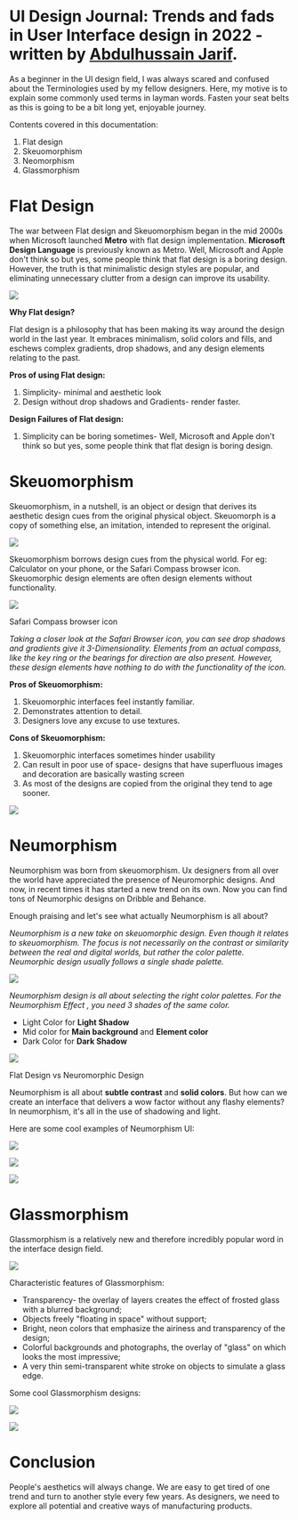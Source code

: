#
# **UI Design Journal: Trends and fads in User Interface design in 2022 - written by [Abdulhussain Jarif](https://www.linkedin.com/in/abdulhussainjarif/).**

As a beginner in the UI design field, I was always scared and confused about the Terminologies used by my fellow designers. Here, my motive is to explain some commonly used terms in layman words. Fasten your seat belts as this is going to be a bit long yet, enjoyable journey.

Contents covered in this documentation:

1. Flat design
2. Skeuomorphism
3. Neomorphism
4. Glassmorphism

# **Flat Design**

The war between Flat design and Skeuomorphism began in the mid 2000s when Microsoft launched **Metro** with flat design implementation. **Microsoft Design Language** is previously known as Metro. Well, Microsoft and Apple don't think so but yes, some people think that flat design is a boring design. However, the truth is that minimalistic design styles are popular, and eliminating unnecessary clutter from a design can improve its usability.

![](https://miro.medium.com/max/828/1*VljdvwJGTzy2TPHi1zU5LQ.png)

**Why Flat design?**

Flat design is a philosophy that has been making its way around the design world in the last year. It embraces minimalism, solid colors and fills, and eschews complex gradients, drop shadows, and any design elements relating to the past.

**Pros of using Flat design:**

1. Simplicity- minimal and aesthetic look
2. Design without drop shadows and Gradients- render faster.

**Design Failures of Flat design:**

1. Simplicity can be boring sometimes- Well, Microsoft and Apple don't think so but yes, some people think that flat design is boring design.

# **Skeuomorphism**

Skeuomorphism, in a nutshell, is an object or design that derives its aesthetic design cues from the original physical object. Skeuomorph is a copy of something else, an imitation, intended to represent the original.

![](https://miro.medium.com/max/516/1*DABwEg89RU59_08gO1s4bQ.png)

Skeuomorphism borrows design cues from the physical world. For eg: Calculator on your phone, or the Safari Compass browser icon. Skeuomorphic design elements are often design elements without functionality.

![](https://miro.medium.com/max/300/1*HupB_QYm3HLmFsUS-4_cYg.jpeg)

Safari Compass browser icon

_Taking a closer look at the Safari Browser icon, you can see drop shadows and gradients give it 3-Dimensionality. Elements from an actual compass, like the key ring or the bearings for direction are also present. However, these design elements have nothing to do with the functionality of the icon._

**Pros of Skeuomorphism:**

1. Skeuomorphic interfaces feel instantly familiar.
2. Demonstrates attention to detail.
3. Designers love any excuse to use textures.

**Cons of Skeuomorphism:**

1. Skeuomorphic interfaces sometimes hinder usability
2. Can result in poor use of space- designs that have superfluous images and decoration are basically wasting screen
3. As most of the designs are copied from the original they tend to age sooner.

![](https://miro.medium.com/max/640/1*L1WkN_7Ctt6GKNqb_Rp87A.png)

# **Neumorphism**

Neumorphism was born from skeuomorphism. Ux designers from all over the world have appreciated the presence of Neuromorphic designs. And now, in recent times it has started a new trend on its own. Now you can find tons of Neumorphic designs on Dribble and Behance.

Enough praising and let's see what actually Neumorphism is all about?

_Neumorphism is a new take on skeuomorphic design. Even though it relates to skeuomorphism. The focus is not necessarily on the contrast or similarity between the real and digital worlds, but rather the color palette. Neumorphic design usually follows a single shade palette._

![](https://miro.medium.com/max/828/1*KwVIIaKMSWrHkCBRL-eTjA.jpeg)

_Neumorphism design is all about selecting the right color palettes. For the Neumorphism Effect , you need 3 shades of the same color._

- Light Color for **Light Shadow**
- Mid color for **Main background** and **Element color**
- Dark Color for **Dark Shadow**

![](https://miro.medium.com/max/828/1*t9MUFBNViD7Oc85Z5mMbiA.png)

Flat Design vs Neuromorphic Design

Neumorphism is all about **subtle contrast** and **solid colors**. But how can we create an interface that delivers a wow factor without any flashy elements? In neumorphism, it's all in the use of shadowing and light.

Here are some cool examples of Neumorphism UI:

![](https://miro.medium.com/max/640/1*WMoeoGXBDBu-fB0FHVHGSw.jpeg)

![](https://miro.medium.com/max/640/1*RWjKf4DlcYdhHyyX7LLKeQ.png)

![](https://miro.medium.com/max/828/1*V-C9NqCL-a6d_ulZnmFDAA.png)

# **Glassmorphism**

Glassmorphism is a relatively new and therefore incredibly popular word in the interface design field.

![](https://miro.medium.com/max/828/1*f4mDNLPGM7ohxgyEXwVJXQ.jpeg)

Characteristic features of Glassmorphism:

- Transparency- the overlay of layers creates the effect of frosted glass with a blurred background;
- Objects freely "floating in space" without support;
- Bright, neon colors that emphasize the airiness and transparency of the design;
- Colorful backgrounds and photographs, the overlay of "glass" on which looks the most impressive;
- A very thin semi-transparent white stroke on objects to simulate a glass edge.

Some cool Glassmorphism designs:

![](https://miro.medium.com/max/828/1*i0iEAg_GnshECMZqmfDNjg.jpeg)

![](https://miro.medium.com/max/828/1*3NYgk9QkyD4r3Bb-x9ZM6Q.jpeg)

# **Conclusion**

People's aesthetics will always change. We are easy to get tired of one trend and turn to another style every few years. As designers, we need to explore all potential and creative ways of manufacturing products.

